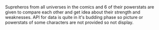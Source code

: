 Supreheros from all universes in the comics and 6 of their powerstats are given to compare each other and get idea about their strength and weaknesses.
API for data is quite in it's budding phase so picture or powerstats of some characters are not provided so not display.

